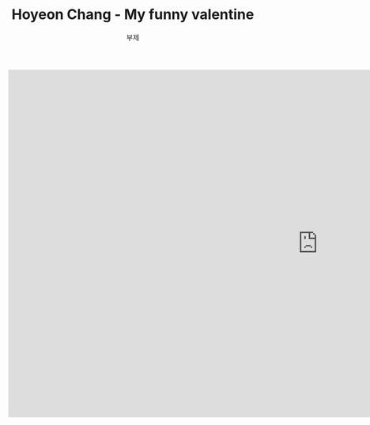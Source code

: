 ﻿---
layout: post
title:  "Hoyeon Chang - My funny valentine"
subtitle:   "부제"
categories: music
tags: my_performances
comments: true

---

<iframe width="1252" height="704" src="https://www.youtube.com/embed/ZDyhRS6aTlY" title="YouTube video player" frameborder="0" allow="accelerometer; autoplay; clipboard-write; encrypted-media; gyroscope; picture-in-picture" allowfullscreen></iframe>

<br />
